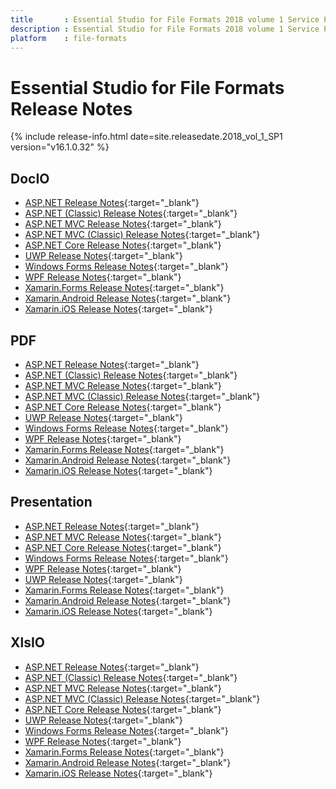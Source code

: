 ```yaml
---
title		: Essential Studio for File Formats 2018 volume 1 Service Pack 1 Release Notes
description	: Essential Studio for File Formats 2018 volume 1 Service Pack 1 Release Notes
platform	: file-formats
---
```


# Essential Studio for File Formats Release Notes

{% include release-info.html date=site.releasedate.2018_vol_1_SP1 version="v16.1.0.32" %} 

## DocIO

* [ASP.NET Release Notes](/aspnet/release-notes/v16.1.0.32#docio){:target="_blank"}
* [ASP.NET (Classic) Release Notes](/aspnet-classic/release-notes/v16.1.0.32#docio){:target="_blank"}
* [ASP.NET MVC Release Notes](/aspnetmvc/release-notes/v16.1.0.32#docio){:target="_blank"}
* [ASP.NET MVC (Classic) Release Notes](/aspnetmvc-classic/release-notes/v16.1.0.32#docio){:target="_blank"}
* [ASP.NET Core Release Notes](/aspnet-core/release-notes/v16.1.0.32#docio){:target="_blank"}
* [UWP Release Notes](/uwp/release-notes/v16.1.0.32#docio){:target="_blank"}
* [Windows Forms Release Notes](/windowsforms/release-notes/v16.1.0.32#docio){:target="_blank"}
* [WPF Release Notes](/wpf/release-notes/v16.1.0.32#docio){:target="_blank"}
* [Xamarin.Forms Release Notes](/xamarin/release-notes/v16.1.0.32#docio){:target="_blank"}
* [Xamarin.Android Release Notes](/xamarin-android/release-notes/v16.1.0.32#docio){:target="_blank"}
* [Xamarin.iOS Release Notes](/xamarin-ios/release-notes/v16.1.0.32#docio){:target="_blank"}

## PDF

* [ASP.NET Release Notes](/aspnet/release-notes/v16.1.0.32#pdf){:target="_blank"}
* [ASP.NET (Classic) Release Notes](/aspnet-classic/release-notes/v16.1.0.32#pdf){:target="_blank"}
* [ASP.NET MVC Release Notes](/aspnetmvc/release-notes/v16.1.0.32#pdf){:target="_blank"}
* [ASP.NET MVC (Classic) Release Notes](/aspnetmvc-classic/release-notes/v16.1.0.32#pdf){:target="_blank"}
* [ASP.NET Core Release Notes](/aspnet-core/release-notes/v16.1.0.32#pdf){:target="_blank"}
* [UWP Release Notes](/uwp/release-notes/v16.1.0.32#pdf){:target="_blank"}
* [Windows Forms Release Notes](/windowsforms/release-notes/v16.1.0.32#pdf){:target="_blank"}
* [WPF Release Notes](/wpf/release-notes/v16.1.0.32#pdf){:target="_blank"}
* [Xamarin.Forms Release Notes](/xamarin/release-notes/v16.1.0.32#pdf){:target="_blank"}
* [Xamarin.Android Release Notes](/xamarin-android/release-notes/v16.1.0.32#pdf){:target="_blank"}
* [Xamarin.iOS Release Notes](/xamarin-ios/release-notes/v16.1.0.32#pdf){:target="_blank"}

## Presentation

* [ASP.NET Release Notes](/aspnet/release-notes/v16.1.0.32#presentation){:target="_blank"}
* [ASP.NET MVC Release Notes](/aspnetmvc/release-notes/v16.1.0.32#presentation){:target="_blank"}
* [ASP.NET Core Release Notes](/aspnet-core/release-notes/v16.1.0.32#presentation){:target="_blank"}
* [Windows Forms Release Notes](/windowsforms/release-notes/v16.1.0.32#presentation){:target="_blank"}
* [WPF Release Notes](/wpf/release-notes/v16.1.0.32#presentation){:target="_blank"}
* [UWP Release Notes](/uwp/release-notes/v16.1.0.32#presentation){:target="_blank"}
* [Xamarin.Forms Release Notes](/xamarin/release-notes/v16.1.0.32#presentation){:target="_blank"}
* [Xamarin.Android Release Notes](/xamarin-android/release-notes/v16.1.0.32#presentation){:target="_blank"}
* [Xamarin.iOS Release Notes](/xamarin-ios/release-notes/v16.1.0.32#presentation){:target="_blank"}

## XlsIO

* [ASP.NET Release Notes](/aspnet/release-notes/v16.1.0.32#xlsio){:target="_blank"}
* [ASP.NET (Classic) Release Notes](/aspnet-classic/release-notes/v16.1.0.32#xlsio){:target="_blank"}
* [ASP.NET MVC Release Notes](/aspnetmvc/release-notes/v16.1.0.32#xlsio){:target="_blank"}
* [ASP.NET MVC (Classic) Release Notes](/aspnetmvc-classic/release-notes/v16.1.0.32#xlsio){:target="_blank"}
* [ASP.NET Core Release Notes](/aspnet-core/release-notes/v16.1.0.32#xlsio){:target="_blank"}
* [UWP Release Notes](/uwp/release-notes/v16.1.0.32#xlsio){:target="_blank"}
* [Windows Forms Release Notes](/windowsforms/release-notes/v16.1.0.32#xlsio){:target="_blank"}
* [WPF Release Notes](/wpf/release-notes/v16.1.0.32#xlsio){:target="_blank"}
* [Xamarin.Forms Release Notes](/xamarin/release-notes/v16.1.0.32#xlsio){:target="_blank"}
* [Xamarin.Android Release Notes](/xamarin-android/release-notes/v16.1.0.32#xlsio){:target="_blank"}
* [Xamarin.iOS Release Notes](/xamarin-ios/release-notes/v16.1.0.32#xlsio){:target="_blank"}